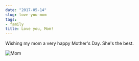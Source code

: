 ```yaml
---
date: "2017-05-14"
slug: love-you-mom
tags:
- family
title: Love you, Mom!
---
```


Wishing my mom a very happy Mother's Day. She's the best.

![Mom](/img/2017/2017-Roll-014_35_Mom-768x615.jpg)
